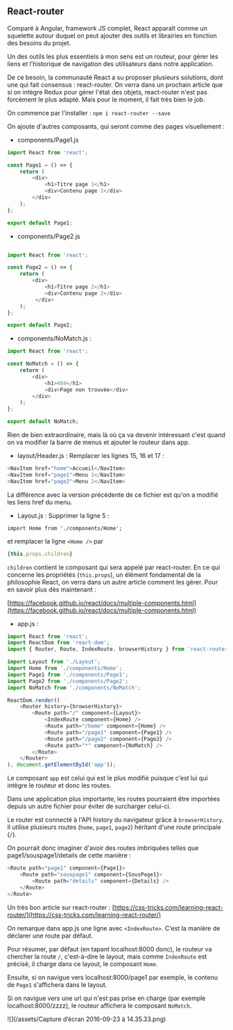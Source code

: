 ## React-router

Comparé à Angular, framework JS complet, React apparaît comme un squelette autour duquel on peut ajouter des outils et librairies en fonction des besoins du projet.

Un des outils les plus essentiels à mon sens est un routeur, pour gérer les liens et l'historique de navigation des utilisateurs dans notre application.

De ce besoin, la communauté React a su proposer plusieurs solutions, dont une qui fait consensus : react-router. On verra dans un prochain article que si on intègre Redux pour gérer l'état des objets, react-router n'est pas forcément le plus adapté. Mais pour le moment, il fait très bien le job.

On commence par l'installer :  `npm i react-router --save`

On ajoute d'autres composants, qui seront comme des pages visuellement :

- components/Page1.js

```js
import React from 'react';

const Page1 = () => {
    return (
        <div>
            <h1>Titre page 1</h1>
            <div>Contenu page 1</div>
        </div>
    );
};

export default Page1;
```

- components/Page2.js



```js

import React from 'react';

const Page2 = () => {
    return (
        <div>
            <h1>Titre page 2</h1>
            <div>Contenu page 2</div>
         </div>
    );
};

export default Page2;

```

- components/NoMatch.js :

```js
import React from 'react';

const NoMatch = () => {
    return (
        <div>
            <h1>404</h1>
            <div>Page non trouvée</div>
        </div>
    );
};

export default NoMatch;
```


Rien de bien extraordinaire, mais là où ça va devenir intéressant c'est quand on va modifier la barre de menus et ajouter le routeur dans app.

- layout/Header.js : Remplacer les lignes 15, 16 et 17 : 

```js
<NavItem href="home">Accueil</NavItem>
<NavItem href="page1">Menu 1</NavItem>
<NavItem href="page2">Menu 2</NavItem>
```

La différence avec la version précédente de ce fichier est qu'on a modifié les liens href du menu.

- Layout.js :  Supprimer la ligne 5 : 

`import Home from './components/Home';`

et remplacer la ligne `<Home />` par 

```js
{this.props.children}

```

`children` contient le composant qui sera appelé par react-router. En ce qui concerne les propriétés (`this.props`), un élément fondamental de la philosophie React, on verra dans un autre article comment les gérer. Pour en savoir plus dès maintenant : 

[https://facebook.github.io/react/docs/multiple-components.html](https://facebook.github.io/react/docs/multiple-components.html)

- app.js :

```js
import React from 'react';
import ReactDom from 'react-dom';
import { Router, Route, IndexRoute, browserHistory } from 'react-router';

import Layout from './Layout';
import Home from './components/Home';
import Page1 from './components/Page1';
import Page2 from './components/Page2';
import NoMatch from './components/NoMatch';

ReactDom.render((
    <Router history={browserHistory}>
        <Route path="/" component={Layout}>
            <IndexRoute component={Home} />
            <Route path="/home" component={Home} />
            <Route path="/page1" component={Page1} />        
            <Route path="/page2" component={Page2} />
            <Route path="*" component={NoMatch} />    
        </Route>
    </Router>
), document.getElementById('app'));
```

Le composant `app` est celui qui est le plus modifié puisque c'est lui qui intègre le routeur et donc les routes. 

Dans une application plus importante, les routes pourraient être importées depuis un autre fichier pour éviter de surcharger celui-ci.

Le router est connecté à l'API history du navigateur grâce à `browserHistory`. Il utilise plusieurs routes (`home`, `page1`, `page2`) héritant d'une route principale (`/`). 

On pourrait donc imaginer d'avoir des routes imbriquées telles que page1/souspage1/details de cette manière : 

```js
<Route path="page1" component={Page1}>
    <Route path="souspage1" component={SousPage1}>
        <Route path="details" component={Details} />
    </Route>
</Route>
```

Un très bon article sur react-router : [https://css-tricks.com/learning-react-router/](https://css-tricks.com/learning-react-router/)

On remarque dans app.js une ligne avec `<IndexRoute>`. C'est la manière de déclarer une route par défaut.

Pour résumer, par défaut (en tapant localhost:8000 donc), le routeur va chercher la route `/`, c'est-à-dire le layout, mais comme `IndexRoute` est précisé, il charge dans ce layout, le composant `Home`.

Ensuite, si on navigue vers localhost:8000/page1 par exemple, le contenu de `Page1` s'affichera dans le layout.

Si on navigue vers une url qui n'est pas prise en charge (par exemple localhost:8000/zzzz), le routeur affichera le composant `NoMatch`.

![](/assets/Capture d’écran 2016-09-23 à 14.35.33.png)